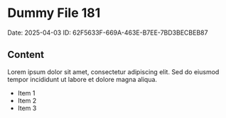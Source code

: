 # Dummy File 181

Date: 2025-04-03
ID: 62F5633F-669A-463E-B7EE-7BD3BECBEB87

## Content

Lorem ipsum dolor sit amet, consectetur adipiscing elit.
Sed do eiusmod tempor incididunt ut labore et dolore magna aliqua.

* Item 1
* Item 2
* Item 3

